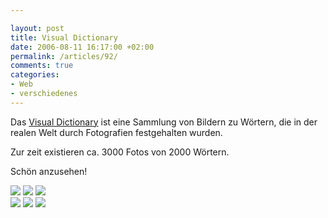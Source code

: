 ```yaml
---

layout: post
title: Visual Dictionary
date: 2006-08-11 16:17:00 +02:00
permalink: /articles/92/
comments: true
categories: 
- Web
- verschiedenes
---
```


Das [Visual Dictionary](http://thevisualdictionary.net/) ist eine
Sammlung von Bildern zu Wörtern, die in der realen Welt durch
Fotografien festgehalten wurden.

Zur zeit existieren ca. 3000 Fotos von 2000 Wörtern.

Schön anzusehen!

![](http://thevisualdictionary.net/words/food/317t.jpg)
![](http://thevisualdictionary.net/words/visual/1779t.jpg)
![](http://thevisualdictionary.net/words/dictionary/1780t.jpg)\
![](http://thevisualdictionary.net/words/lies/899t.jpg)
![](http://thevisualdictionary.net/words/broadway/386t.jpg)
![](http://thevisualdictionary.net/words/no/1057t.jpg)
